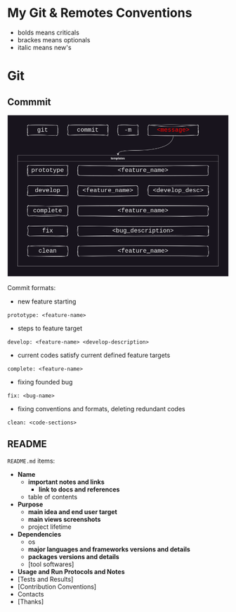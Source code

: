 # My Git & Remotes Conventions

- bolds means criticals
- brackes means optionals
- italic means new's


# Git

## Commmit

![Commit Message](./files/commit-message.png)

Commit formats:

- new feature starting
```
prototype: <feature-name>
```

- steps to feature target
```
develop: <feature-name> <develop-description>
```

- current codes satisfy current defined feature targets
```
complete: <feature-name>
```

- fixing founded bug
```
fix: <bug-name>
```

- fixing conventions and formats, deleting redundant codes
```
clean: <code-sections>
```


## README

`README.md` items:
- **Name**
  - **important notes and links**
    - **link to docs and references**
  - table of contents
- **Purpose**
  - **main idea and end user target**
  - **main views screenshots**
  - project lifetime
- **Dependencies**
  - os
  - **major languages and frameworks versions and details**
  - **packages versions and details**
  - [tool softwares]
- **Usage and Run Protocols and Notes**
- [Tests and Results]
- [Contribution Conventions]
- Contacts
- [Thanks]
